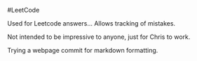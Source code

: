 #LeetCode

Used for Leetcode answers... Allows tracking of mistakes.

Not intended to be impressive to anyone, just for Chris to work. 

Trying a webpage commit for markdown formatting.

